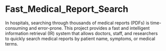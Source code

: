 # Fast_Medical_Report_Search
In hospitals, searching through thousands of medical reports (PDFs) is time-consuming and error-prone. This project provides a fast and intelligent information retrieval (IR) system that allows doctors, staff, and researchers to quickly search medical reports by patient name, symptoms, or medical terms.
